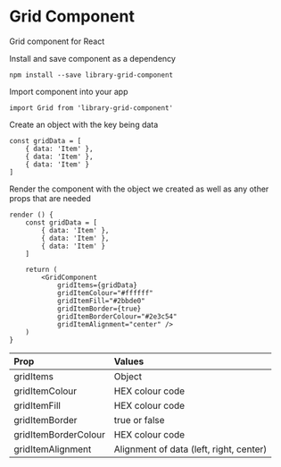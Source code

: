 
# Grid Component

Grid component for React

Install and save component as a dependency

```
npm install --save library-grid-component
```

Import component into your app

```
import Grid from 'library-grid-component'
```

Create an object with the key being data

```
const gridData = [
	{ data: 'Item' },
	{ data: 'Item' },
	{ data: 'Item' }
]

```

Render the component with the object we created as well as any other props that are needed

```
render () {
	const gridData = [
		{ data: 'Item' },
		{ data: 'Item' },
		{ data: 'Item' }
	]

	return (
		<GridComponent
			gridItems={gridData}
			gridItemColour="#ffffff"
			gridItemFill="#2bbde0"
			gridItemBorder={true}
			gridItemBorderColour="#2e3c54"
			gridItemAlignment="center" />
	)
}
 ```

| Prop                 | Values                                  |
| :------------------- | :-------------------------------------- |
| gridItems            | Object                                  |
| gridItemColour       | HEX colour code                         |
| gridItemFill         | HEX colour code                         |
| gridItemBorder       | true or false                           |
| gridItemBorderColour | HEX colour code                         |
| gridItemAlignment    | Alignment of data (left, right, center) |